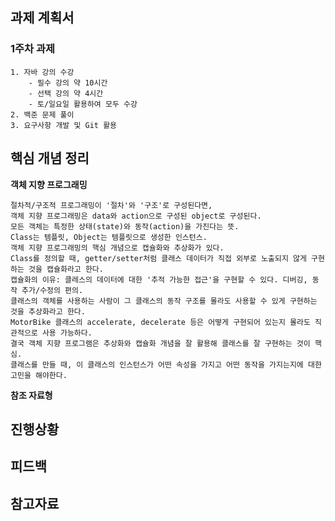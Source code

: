 ## 과제 계획서

### 1주차 과제

    1. 자바 강의 수강
        - 필수 강의 약 10시간
        - 선택 강의 약 4시간
        - 토/일요일 활용하여 모두 수강
    2. 백준 문제 풀이
    3. 요구사항 개발 및 Git 활용

## 핵심 개념 정리

**객체 지향 프로그래밍**

    절차적/구조적 프로그래밍이 '절차'와 '구조'로 구성된다면,
    객체 지향 프로그래밍은 data와 action으로 구성된 object로 구성된다.
    모든 객체는 특정한 상태(state)와 동작(action)을 가진다는 뜻.
    Class는 템플릿, Object는 템플릿으로 생성한 인스턴스.
    객체 지향 프로그래밍의 핵심 개념으로 캡슐화와 추상화가 있다.
    Class를 정의할 때, getter/setter처럼 클래스 데이터가 직접 외부로 노출되지 않게 구현하는 것을 캡슐화라고 한다.
    캡슐화의 이유: 클레스의 데이터에 대한 '추적 가능한 접근'을 구현할 수 있다. 디버깅, 동작 추가/수정의 편의.
    클래스의 객체를 사용하는 사람이 그 클래스의 동작 구조를 몰라도 사용할 수 있게 구현하는 것을 추상화라고 한다.
    MotorBike 클래스의 accelerate, decelerate 등은 어떻게 구현되어 있는지 몰라도 직관적으로 사용 가능하다. 
    결국 객체 지향 프로그램은 추상화와 캡슐화 개념을 잘 활용해 클래스를 잘 구현하는 것이 핵심.
    클래스를 만들 때, 이 클래스의 인스턴스가 어떤 속성을 가지고 어떤 동작을 가지는지에 대한 고민을 해야한다.
    
**참조 자료형**

    
    
## 진행상황

  

## 피드백

  

## 참고자료
